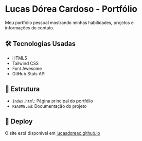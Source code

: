 # Lucas Dórea Cardoso - Portfólio

Meu portfólio pessoal mostrando minhas habilidades, projetos e informações de contato.

## 🛠️ Tecnologias Usadas

- HTML5
- Tailwind CSS
- Font Awesome
- GitHub Stats API

## 📂 Estrutura

- `index.html`: Página principal do portfólio
- `README.md`: Documentação do projeto

## 🚀 Deploy

O site está disponível em [lucasdoreac.github.io](https://lucasdoreac.github.io)